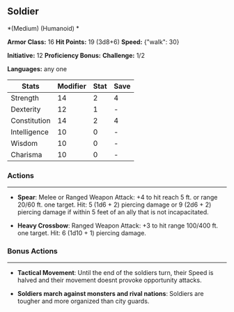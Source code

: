 ## Soldier
*(Medium) (Humanoid) *

**Armor Class:** 16
**Hit Points:** 19 (3d8+6)
**Speed:** {"walk": 30}

**Initiative:** 12
**Proficiency Bonus:**
**Challenge:** 1/2

**Languages:** any one



| Stats | Modifier | Stat | Save
| ---- | ---- | ---- | ---- |
| Strength | 14 | 2 | 4 |
| Dexterity | 12 | 1 | - |
| Constitution | 14 | 2 | 4 |
| Intelligence | 10 | 0 | - |
| Wisdom | 10 | 0 | - |
| Charisma | 10 | 0 | - |

### Actions
 --- 
- **Spear**: Melee or Ranged Weapon Attack: +4 to hit  reach 5 ft. or range 20/60 ft.  one target. Hit: 5 (1d6 + 2) piercing damage  or 9 (2d6 + 2) piercing damage if within 5 feet of an ally that is not incapacitated.

- **Heavy Crossbow**: Ranged Weapon Attack: +3 to hit  range 100/400 ft.  one target. Hit: 6 (1d10 + 1) piercing damage.

### Bonus Actions
 --- 
- **Tactical Movement**: Until the end of the soldiers turn, their Speed is halved and their movement doesnt provoke opportunity attacks.

- **Soldiers march against monsters and rival nations**: Soldiers are tougher and more organized than city guards.


